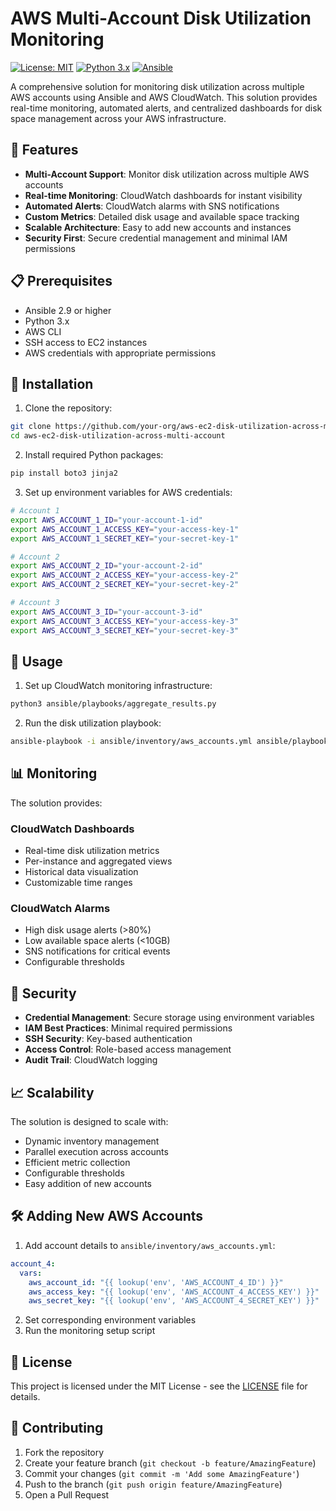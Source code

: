 # AWS Multi-Account Disk Utilization Monitoring

[![License: MIT](https://img.shields.io/badge/License-MIT-yellow.svg)](https://opensource.org/licenses/MIT)
[![Python 3.x](https://img.shields.io/badge/python-3.x-blue.svg)](https://www.python.org/downloads/)
[![Ansible](https://img.shields.io/badge/Ansible-2.9+-green.svg)](https://www.ansible.com/)

A comprehensive solution for monitoring disk utilization across multiple AWS accounts using Ansible and AWS CloudWatch. This solution provides real-time monitoring, automated alerts, and centralized dashboards for disk space management across your AWS infrastructure.

## 🌟 Features

- **Multi-Account Support**: Monitor disk utilization across multiple AWS accounts
- **Real-time Monitoring**: CloudWatch dashboards for instant visibility
- **Automated Alerts**: CloudWatch alarms with SNS notifications
- **Custom Metrics**: Detailed disk usage and available space tracking
- **Scalable Architecture**: Easy to add new accounts and instances
- **Security First**: Secure credential management and minimal IAM permissions

## 📋 Prerequisites

- Ansible 2.9 or higher
- Python 3.x
- AWS CLI
- SSH access to EC2 instances
- AWS credentials with appropriate permissions

## 🔧 Installation

1. Clone the repository:
```bash
git clone https://github.com/your-org/aws-ec2-disk-utilization-across-multi-account.git
cd aws-ec2-disk-utilization-across-multi-account
```

2. Install required Python packages:
```bash
pip install boto3 jinja2
```

3. Set up environment variables for AWS credentials:
```bash
# Account 1
export AWS_ACCOUNT_1_ID="your-account-1-id"
export AWS_ACCOUNT_1_ACCESS_KEY="your-access-key-1"
export AWS_ACCOUNT_1_SECRET_KEY="your-secret-key-1"

# Account 2
export AWS_ACCOUNT_2_ID="your-account-2-id"
export AWS_ACCOUNT_2_ACCESS_KEY="your-access-key-2"
export AWS_ACCOUNT_2_SECRET_KEY="your-secret-key-2"

# Account 3
export AWS_ACCOUNT_3_ID="your-account-3-id"
export AWS_ACCOUNT_3_ACCESS_KEY="your-access-key-3"
export AWS_ACCOUNT_3_SECRET_KEY="your-secret-key-3"
```

## 🚀 Usage

1. Set up CloudWatch monitoring infrastructure:
```bash
python3 ansible/playbooks/aggregate_results.py
```

2. Run the disk utilization playbook:
```bash
ansible-playbook -i ansible/inventory/aws_accounts.yml ansible/playbooks/disk_utilization.yml
```

## 📊 Monitoring

The solution provides:

### CloudWatch Dashboards
- Real-time disk utilization metrics
- Per-instance and aggregated views
- Historical data visualization
- Customizable time ranges

### CloudWatch Alarms
- High disk usage alerts (>80%)
- Low available space alerts (<10GB)
- SNS notifications for critical events
- Configurable thresholds

## 🔐 Security

- **Credential Management**: Secure storage using environment variables
- **IAM Best Practices**: Minimal required permissions
- **SSH Security**: Key-based authentication
- **Access Control**: Role-based access management
- **Audit Trail**: CloudWatch logging

## 📈 Scalability

The solution is designed to scale with:
- Dynamic inventory management
- Parallel execution across accounts
- Efficient metric collection
- Configurable thresholds
- Easy addition of new accounts

## 🛠️ Adding New AWS Accounts

1. Add account details to `ansible/inventory/aws_accounts.yml`:
```yaml
account_4:
  vars:
    aws_account_id: "{{ lookup('env', 'AWS_ACCOUNT_4_ID') }}"
    aws_access_key: "{{ lookup('env', 'AWS_ACCOUNT_4_ACCESS_KEY') }}"
    aws_secret_key: "{{ lookup('env', 'AWS_ACCOUNT_4_SECRET_KEY') }}"
```

2. Set corresponding environment variables
3. Run the monitoring setup script

## 📝 License

This project is licensed under the MIT License - see the [LICENSE](LICENSE) file for details.

## 🤝 Contributing

1. Fork the repository
2. Create your feature branch (`git checkout -b feature/AmazingFeature`)
3. Commit your changes (`git commit -m 'Add some AmazingFeature'`)
4. Push to the branch (`git push origin feature/AmazingFeature`)
5. Open a Pull Request
